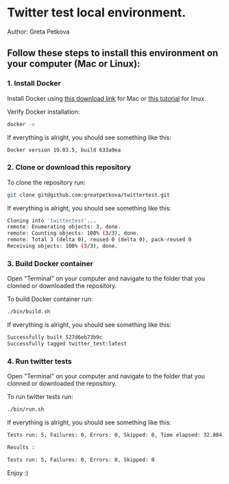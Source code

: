 # Twitter test local environment.
Author: Greta Petkova

## Follow these steps to install this environment on your computer (Mac or Linux):

### 1. Install Docker

Install Docker using [this download link](https://download.docker.com/mac/edge/Docker.dmg) for Mac or [this tutorial](https://www.digitalocean.com/community/tutorials/how-to-install-and-use-docker-on-ubuntu-18-04) for linux.

Verify Docker installation:

```bash
docker -v
```
If everything is alright, you should see something like this:
```bash
Docker version 19.03.5, build 633a0ea
```

### 2. Clone or download this repository

To clone the repository run:
```bash
git clone git@github.com:greatpetkova/twittertest.git
```
If everything is alright, you should see something like this:
```bash
Cloning into 'twittertest'...
remote: Enumerating objects: 3, done.
remote: Counting objects: 100% (3/3), done.
remote: Total 3 (delta 0), reused 0 (delta 0), pack-reused 0
Receiving objects: 100% (3/3), done.
```

### 3. Build Docker container

Open "Terminal" on your computer and navigate to the folder that you clonned or downloaded the repository.

To build Docker container run:

```bash
./bin/build.sh
```
If everything is alright, you should see something like this:
```bash
Successfully built 527d6eb73b9c
Successfully tagged twitter_test:latest
```

### 4. Run twitter tests

Open "Terminal" on your computer and navigate to the folder that you clonned or downloaded the repository.

To run twitter tests run:

```bash
./bin/run.sh
```
If everything is alright, you should see something like this:
```bash
Tests run: 5, Failures: 0, Errors: 0, Skipped: 0, Time elapsed: 32.084 sec - in Twitter_Test

Results :

Tests run: 5, Failures: 0, Errors: 0, Skipped: 0
```

Enjoy :)
